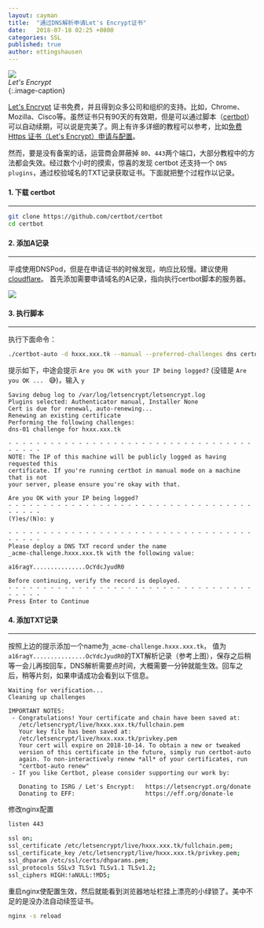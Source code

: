 ```yaml
---
layout: cayman
title:  "通过DNS解析申请Let's Encrypt证书"
date:   2018-07-18 02:25 +0800
categories: SSL
published: true
author: ettingshausen
--- 
```

![](https://wx1.sinaimg.cn/large/685ea4faly1ftdhi7juslj20i209974s.jpg)  
*Let's Encrypt*  
{:.image-caption}  

[Let's Encrypt](https://letsencrypt.org/) 证书免费，并且得到众多公司和组织的支持。比如，Chrome、Mozilla、Cisco等。虽然证书只有90天的有效期，但是可以通过脚本（[certbot](https://github.com/certbot/certbot)）可以自动续期，可以说是完美了。网上有许多详细的教程可以参考，比如[免费 Https 证书（Let's Encrypt）申请与配置](https://keelii.github.io/2016/06/12/free-https-cert-lets-encrypt-apply-install/)。  

然而，要是没有备案的话，运营商会屏蔽掉 `80`、`443`两个端口，大部分教程中的方法都会失效。经过数个小时的摸索，惊喜的发现 certbot 还支持一个 `DNS plugins`，通过校验域名的TXT记录获取证书。下面就把整个过程作以记录。

#### 1. 下载 certbot
---

```bash
git clone https://github.com/certbot/certbot
cd certbot
```
#### 2. 添加A记录  
---

平成使用DNSPod，但是在申请证书的时候发现，响应比较慢。建议使用[cloudflare](https://www.cloudflare.com/)。 首先添加需要申请域名的A记录，指向执行certbot脚本的服务器。

![](https://wx2.sinaimg.cn/large/685ea4faly1ftdgx1l8foj20qo0a4aat.jpg)  
#### 3. 执行脚本
---  

执行下面命令： 
```bash
./certbot-auto -d hxxx.xxx.tk --manual --preferred-challenges dns certonly
```

提示如下，中途会提示 `Are you OK with your IP being logged?` (没错是 `Are you OK ... ` :sweat_smile:)，输入 `y`

```
Saving debug log to /var/log/letsencrypt/letsencrypt.log
Plugins selected: Authenticator manual, Installer None
Cert is due for renewal, auto-renewing...
Renewing an existing certificate
Performing the following challenges:
dns-01 challenge for hxxx.xxx.tk

- - - - - - - - - - - - - - - - - - - - - - - - - - - - - - - - - - - - - - - -
NOTE: The IP of this machine will be publicly logged as having requested this
certificate. If you're running certbot in manual mode on a machine that is not
your server, please ensure you're okay with that.

Are you OK with your IP being logged?
- - - - - - - - - - - - - - - - - - - - - - - - - - - - - - - - - - - - - - - -
(Y)es/(N)o: y

- - - - - - - - - - - - - - - - - - - - - - - - - - - - - - - - - - - - - - - -
Please deploy a DNS TXT record under the name
_acme-challenge.hxxx.xxx.tk with the following value:

a16ragY...............OcYdcJyudR0

Before continuing, verify the record is deployed.
- - - - - - - - - - - - - - - - - - - - - - - - - - - - - - - - - - - - - - - -
Press Enter to Continue
```  
#### 4. 添加TXT记录   
---

按照上边的提示添加一个name为`_acme-challenge.hxxx.xxx.tk`， 值为 `a16ragY...............OcYdcJyudR0`的TXT解析记录（参考上图），保存之后稍等一会儿再按回车，DNS解析需要点时间，大概需要一分钟就能生效。回车之后，稍等片刻，如果申请成功会看到以下信息。

```
Waiting for verification...
Cleaning up challenges

IMPORTANT NOTES:
 - Congratulations! Your certificate and chain have been saved at:
   /etc/letsencrypt/live/hxxx.xxx.tk/fullchain.pem
   Your key file has been saved at:
   /etc/letsencrypt/live/hxxx.xxx.tk/privkey.pem
   Your cert will expire on 2018-10-14. To obtain a new or tweaked
   version of this certificate in the future, simply run certbot-auto
   again. To non-interactively renew *all* of your certificates, run
   "certbot-auto renew"
 - If you like Certbot, please consider supporting our work by:

   Donating to ISRG / Let's Encrypt:   https://letsencrypt.org/donate
   Donating to EFF:                    https://eff.org/donate-le
```  

修改nginx配置
```bash
listen 443

ssl on;
ssl_certificate /etc/letsencrypt/live/hxxx.xxx.tk/fullchain.pem;
ssl_certificate_key /etc/letsencrypt/live/hxxx.xxx.tk/privkey.pem;
ssl_dhparam /etc/ssl/certs/dhparams.pem;
ssl_protocols SSLv3 TLSv1 TLSv1.1 TLSv1.2;
ssl_ciphers HIGH:!aNULL:!MD5;
```
重启nginx使配置生效，然后就能看到浏览器地址栏挂上漂亮的小绿锁了。美中不足的是没办法自动续签证书。
```bash
nginx -s reload
```  

